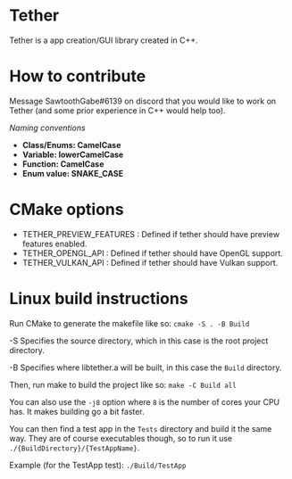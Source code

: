 # Tether
Tether is a app creation/GUI library created in C++. 

# How to contribute
Message SawtoothGabe#6139 on discord that you would like to work on Tether (and some prior experience in C++ would help too).

*Naming conventions*

* **Class/Enums: CamelCase**
* **Variable: lowerCamelCase**
* **Function: CamelCase**
* **Enum value: SNAKE_CASE**

# CMake options
* TETHER_PREVIEW_FEATURES : Defined if tether should have preview features enabled.
* TETHER_OPENGL_API : Defined if tether should have OpenGL support.
* TETHER_VULKAN_API : Defined if tether should have Vulkan support.

# Linux build instructions
Run CMake to generate the makefile like so: ```cmake -S . -B Build```

-S Specifies the source directory, which in this case is the root project directory.

-B Specifies where libtether.a will be built, in this case the ```Build``` directory.

Then, run make to build the project like so: ```make -C Build all```

You can also use the ```-j8``` option where ```8``` is the number of cores your CPU has. It makes building go a bit faster.

You can then find a test app in the ```Tests``` directory and build it the same way. They are of course executables though, so to run it use ```./{BuildDirectory}/{TestAppName}```. 

Example (for the TestApp test): ```./Build/TestApp```
